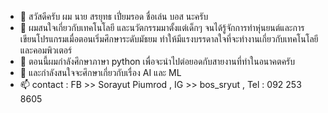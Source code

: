 - 👋 สวัสดีครับ ผม นาย สรยุทธ เปี่ยมรอด ชื่อเล่น บอส นะครับ
- 👀 ผมสนใจเกี่ยวกับเทคโนโลยี และนวัตกรรมมาตั้งแต่เด็กๆ จนได้รู้จักการทำหุ่นยนต์และการเขียนโปรแกรมเมื่อตอนเริ่มศึกษาระดับมัธยม ทำให้มีแรงบรรดาลใจที่จะทำงานเกี่ยวกับเทคโนโลยีและคอมพิวเตอร์
- 🌱 ตอนนี้ผมกำลังศึกษาภาษา python เพื่อจะนำไปต่อยอดกับสายงานที่ทำในอนาคตครับ
- 💞️ และกำลังสนใจจะศึกษาเกี่ยวกับเรื่อง AI และ ML
- 📫 contact : FB >> Sorayut Piumrod , IG >> bos_sryut , Tel : 092 253 8605
